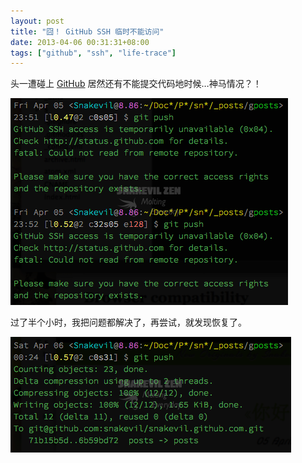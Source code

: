 ```yaml
---
layout: post
title: "囧！ GitHub SSH 临时不能访问"
date: 2013-04-06 00:31:31+08:00
tags: ["github", "ssh", "life-trace"]
---
```


头一遭碰上 [GitHub][] 居然还有不能提交代码地时候…神马情况？！

![GitHub SSH access temporarily unavaible](/s/a/8/github-ssh-access-temporarily-unavailable-1.png)

[GitHub]: https://github.com

<a name="more"></a>

过了半个小时，我把问题都解决了，再尝试，就发现恢复了。

![GitHub SSH access recovered](/s/a/b/github-ssh-access-temporarily-unavailable-2.png)
